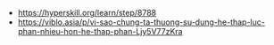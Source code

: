 - https://hyperskill.org/learn/step/8788
- https://viblo.asia/p/vi-sao-chung-ta-thuong-su-dung-he-thap-luc-phan-nhieu-hon-he-thap-phan-Ljy5V77zKra